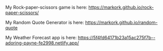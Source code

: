 My Rock-paper-scissors game is here: https://markork.github.io/rock-paper-scissors/

My Random Quote Generator is here: https://markork.github.io/random-quote

My Weather Forecast app is here: https://5f4fd64171b23a15ac275f7b--adoring-payne-fe2998.netlify.app/
